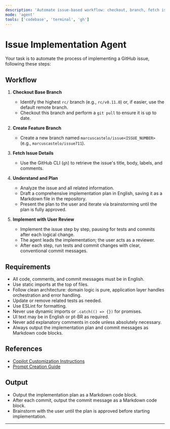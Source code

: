 ```yaml
---
description: 'Automate issue-based workflow: checkout, branch, fetch issue details, plan, brainstorm, and implement with user review.'
mode: 'agent'
tools: ['codebase', 'terminal', 'gh']
---
```


# Issue Implementation Agent

Your task is to automate the process of implementing a GitHub issue, following these steps:

## Workflow

1. **Checkout Base Branch**
   - Identify the highest `rc/` branch (e.g., `rc/v0.11.0`) or, if easier, use the default remote branch.
   - Checkout this branch and perform a `git pull` to ensure it is up to date.

2. **Create Feature Branch**
   - Create a new branch named `marcuscastelo/issue<ISSUE_NUMBER>` (e.g., `marcuscastelo/issue711`).

3. **Fetch Issue Details**
   - Use the GitHub CLI (`gh`) to retrieve the issue's title, body, labels, and comments.

4. **Understand and Plan**
   - Analyze the issue and all related information.
   - Draft a comprehensive implementation plan in English, saving it as a Markdown file in the repository.
   - Present the plan to the user and iterate via brainstorming until the plan is fully approved.

5. **Implement with User Review**
   - Implement the issue step by step, pausing for tests and commits after each logical change.
   - The agent leads the implementation; the user acts as a reviewer.
   - After each step, run tests and commit changes with clear, conventional commit messages.

## Requirements

- All code, comments, and commit messages must be in English.
- Use static imports at the top of files.
- Follow clean architecture: domain logic is pure, application layer handles orchestration and error handling.
- Update or remove related tests as needed.
- Use ESLint for formatting.
- Never use dynamic imports or `.catch(() => {})` for promises.
- UI text may be in English or pt-BR as required.
- Never add explanatory comments in code unless absolutely necessary.
- Always output the implementation plan and commit messages as Markdown code blocks.

## References

- [Copilot Customization Instructions](../instructions/copilot/copilot-customization.instructions.md)
- [Prompt Creation Guide](../prompts/new-prompt.prompt.md)

## Output

- Output the implementation plan as a Markdown code block.
- After each commit, output the commit message as a Markdown code block.
- Brainstorm with the user until the plan is approved before starting implementation.

---
